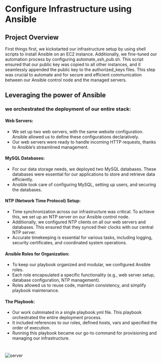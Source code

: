 # Configure Infrastructure using Ansible
## Project Overview

First things first, we kickstarted our infrastructure setup by using shell scripts to install Ansible on an EC2 instance. Additionally, we fine-tuned our automation process by configuring automate_ssh_pub.sh. This script ensured that our public key was copied to all other instances, and it seamlessly appended the public key to the authorized_keys files. This step was crucial to automate and for secure and efficient communication between our Ansible control node and the managed servers.

## Leveraging the power of Ansible
### we orchestrated the deployment of our entire stack:
#### Web Servers:
* We set up two web servers, with the same website configuration. Ansible allowed us to define these configurations declaratively.
* Our web servers were ready to handle incoming HTTP requests, thanks to Ansible’s streamlined management.
#### MySQL Databases:
* For our data storage needs, we deployed two MySQL databases. These databases were essential for our applications to store and retrieve data efficiently.
* Ansible took care of configuring MySQL, setting up users, and securing the databases.
#### NTP (Network Time Protocol) Setup:
* Time synchronization across our infrastructure was critical. To achieve this, we set up an NTP server on our Ansible control node.
* Additionally, we configured NTP clients on all our web servers and databases. This ensured that they synced their clocks with our central NTP server.
* Accurate timekeeping is essential for various tasks, including logging, security certificates, and coordinated system operations.
#### Ansible Roles for Organization:
* To keep our playbook organized and modular, we configured Ansible roles.
* Each role encapsulated a specific functionality (e.g., web server setup, database configuration, NTP management).
* Roles allowed us to reuse code, maintain consistency, and simplify playbook maintenance.
#### The Playbook:
* Our work culminated in a single playbook.yml file. This playbook orchestrated the entire deployment process.
* It included references to our roles, defined hosts, vars and specified the order of execution.
* Running this playbook became our go-to command for provisioning and managing our infrastructure.
#
#

![server](https://github.com/MazenMoneim/Ansible-infrastructure/assets/135109542/135c6e7b-5527-4d67-922c-3d8c283ff34e)
